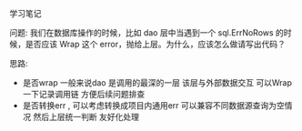 学习笔记

问题: 我们在数据库操作的时候，比如 dao 层中当遇到一个 sql.ErrNoRows 的时候，是否应该 Wrap 这个 error，抛给上层。为什么，应该怎么做请写出代码？

思路: 
- 是否wrap 一般来说dao 是调用的最深的一层 该层与外部数据交互 可以Wrap一下记录调用链 方便后续问题排查 
- 是否转换err , 可以考虑转换成项目内通用err 可以兼容不同数据源查询为空情况 然后上层统一判断 友好化处理